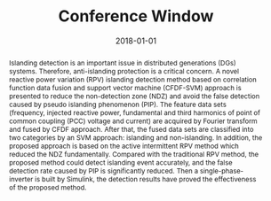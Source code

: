 ---
title: 'Conference Window'

# Authors
# If you created a profile for a user (e.g. the default `admin` user), write the username (folder name) here
# and it will be replaced with their full name and linked to their profile.
authors:
  - Yang Li
  - Ningyun Lu
  - Bing Jiang
  - Yajie Ma
  - Xiuli Wang

# Author notes (optional)
author_notes:
  - '' #'Equal contribution'
  - '' #'Equal contribution'

date: '2018-01-01' #'2013-07-01T00:00:00Z'
doi: 'https://doi.org/10.1016/j.ifacol.2018.09.559'

# Schedule page publish date (NOT publication's date).
publishDate: '2023-11-24T03:08:20.555752Z'

# Publication type.
# Accepts a single type but formatted as a YAML list (for Hugo requirements).
# Enter a publication type from the CSL standard.
publication_types: ['paper-conference']

# Publication name and optional abbreviated publication name.
publication: In *10<sup>th</sup> IFAC Symposium on Fault Detection, Supervision and Safety for Technical Processes SAFEPROCESS*
publication_short: In *Warsaw, Poland*

abstract: 'Islanding detection is an important issue in distributed generations (DGs) systems. Therefore, anti-islanding protection is a critical concern. A novel reactive power variation (RPV) islanding detection method based on correlation function data fusion and support vector machine (CFDF-SVM) approach is presented to reduce the non-detection zone (NDZ) and avoid the false detection caused by pseudo islanding phenomenon (PIP). The feature data sets (frequency, injected reactive power, fundamental and third harmonics of point of common coupling (PCC) voltage and current) are acquired by Fourier transform and fused by CFDF approach. After that, the fused data sets are classified into two categories by an SVM approach: islanding and non-islanding. In addition, the proposed approach is based on the active intermittent RPV method which reduced the NDZ fundamentally. Compared with the traditional RPV method, the proposed method could detect islanding event accurately, and the false detection rate caused by PIP is significantly reduced. Then a single-phase-inverter is built by Simulink, the detection results have proved the effectiveness of the proposed method.'

# Summary. An optional shortened abstract.
summary: Islanding detection, Data fusion, Single-phase-inverter, Non-detection zone (NDZ), Pseudo islanding phenomenon (PIP). #Lorem ipsum dolor sit amet, consectetur adipiscing elit. Duis posuere tellus ac convallis placerat. Proin tincidunt magna sed ex sollicitudin condimentum.

tags: #[]
- Pseudo islanding phenomenon (PIP)
- Data fusion
- Islanding detection
- Non-detection zone (NDZ)
- Single-phase-inverter

# Display this page in the Featured widget?
featured: true

# Custom links (uncomment lines below)
# links:
# - name: Custom Link
#   url: http://example.org

url_pdf: ''
url_code: '' #'https://github.com/HugoBlox/hugo-blox-builder'
url_dataset: '' #'https://github.com/HugoBlox/hugo-blox-builder'
url_poster: ''
url_project: ''
url_slides: ''
url_source: 'https://www.sciencedirect.com/science/article/pii/S2405896318322511#keys0001' #'https://github.com/HugoBlox/hugo-blox-builder'
url_video: '' #'https://youtube.com'

# Featured image
# To use, add an image named `featured.jpg/png` to your page's folder.
image:
  caption: 'Image credit: [**IFAC Safeprocess**](https://www.safeprocess2024.eu/)' #(https://unsplash.com/photos/pLCdAaMFLTE)
  focal_point: ''
  preview_only: false

# Associated Projects (optional).
#   Associate this publication with one or more of your projects.
#   Simply enter your project's folder or file name without extension.
#   E.g. `internal-project` references `content/project/internal-project/index.md`.
#   Otherwise, set `projects: []`.
projects: []
  #- example

# Slides (optional).
#   Associate this publication with Markdown slides.
#   Simply enter your slide deck's filename without extension.
#   E.g. `slides: "example"` references `content/slides/example/index.md`.
#   Otherwise, set `slides: ""`.
slides: "" #example

#下面开始，应该把这部分最后一行的‘---’移到此上面作结束
#{{% callout note %}}
#Click the _Cite_ button above to demo the feature to enable visitors to import publication metadata into their reference management software.
#{{% /callout %}}

#{{% callout note %}}
#Create your slides in Markdown - click the _Slides_ button to check out the example.
#{{% /callout %}}

#Add the publication's **full text** or **supplementary notes** here. You can use rich formatting such as including [code, math, and images](https://docs.hugoblox.com/content/writing-markdown-latex/).
---